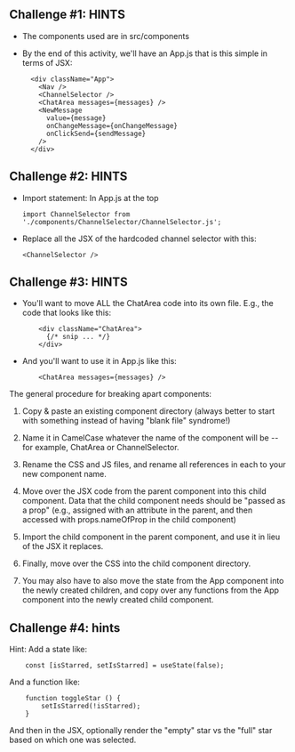Challenge #1: HINTS
------------------------------------------------------------

- The components used are in src/components

- By the end of this activity, we'll have an App.js that is this simple in
  terms of JSX:

        <div className="App">
          <Nav />
          <ChannelSelector />
          <ChatArea messages={messages} />
          <NewMessage
            value={message}
            onChangeMessage={onChangeMessage}
            onClickSend={sendMessage}
          />
        </div>



Challenge #2: HINTS
------------------------------------------------------------

- Import statement: In App.js at the top

      import ChannelSelector from './components/ChannelSelector/ChannelSelector.js';


- Replace all the JSX of the hardcoded channel selector with this:

      <ChannelSelector />



Challenge #3: HINTS
------------------------------------------------------------


- You'll want to move ALL the ChatArea code into its own file. E.g., the code
  that looks like this:

          <div className="ChatArea">
            {/* snip ... */}
          </div>

- And you'll want to use it in App.js like this:

          <ChatArea messages={messages} />


The general procedure for breaking apart components:

1. Copy & paste an existing component directory (always better to start with
something instead of having "blank file" syndrome!)

2. Name it in CamelCase whatever the name of the component will be -- for
example, ChatArea or ChannelSelector.

3. Rename the CSS and JS files, and rename all references in each to your new
component name.

4. Move over the JSX code from the parent component into this child component.
Data that the child component needs should be "passed as a prop" (e.g.,
assigned with an attribute in the parent, and then accessed with
props.nameOfProp in the child component)

5. Import the child component in the parent component, and use it in lieu of
the JSX it replaces.

6. Finally, move over the CSS into the child component directory.

7. You may also have to also move the state from the App component into the
newly created children, and copy over any functions from the App component into
the newly created  child component.



Challenge #4: hints
------------------------------------------------------------

Hint: Add a state like:

        const [isStarred, setIsStarred] = useState(false);

And a function like:

        function toggleStar () {
            setIsStarred(!isStarred);
        }

And then in the JSX, optionally render the "empty" star vs the "full" star
based on which one was selected.



